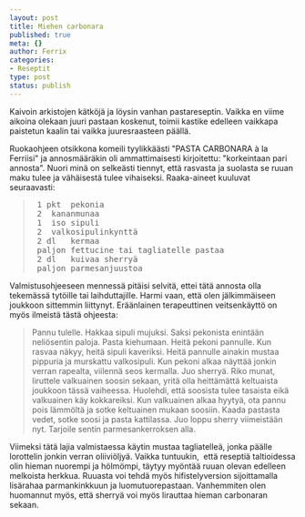```yaml
--- 
layout: post
title: Miehen carbonara
published: true
meta: {}
author: Ferrix
categories: 
- Reseptit
type: post
status: publish
---
```

Kaivoin arkistojen kätköjä ja löysin vanhan pastareseptin. Vaikka en
viime aikoina olekaan juuri pastaan koskenut, toimii kastike edelleen
vaikkapa paistetun kaalin tai vaikka juuresraasteen päällä.

Ruokaohjeen otsikkona komeili tyylikkäästi "PASTA CARBONARA à la
Ferriisi" ja annosmääräkin oli ammattimaisesti kirjoitettu:
"korkeintaan  pari annosta".  Nuori minä on selkeästi tiennyt, että
rasvasta ja suolasta se ruuan maku tulee ja vähäisestä tulee
vihaiseksi. Raaka-aineet kuuluvat seuraavasti:

<blockquote>
<pre>
 1 pkt	pekonia
 2	kananmunaa
 1 	iso sipuli
 2	valkosipulinkynttä
 2 dl	kermaa
 paljon	fettucine tai tagliatelle pastaa
 2 dl	kuivaa sherryä
 paljon	parmesanjuustoa
</pre>
</blockquote>

Valmistusohjeeseen mennessä pitäisi selvitä, ettei tätä annosta olla
tekemässä tytöille tai laihduttajille. Harmi vaan, että olen
jälkimmäiseen joukkoon sittemmin liittynyt. Eräänlainen terapeuttinen
veitsenkäyttö on myös ilmeistä tästä ohjeesta:

> Pannu tulelle. Hakkaa sipuli mujuksi. Saksi pekonista enintään
  neliösentin paloja. Pasta kiehumaan. Heitä pekoni pannulle.  Kun
  rasvaa näkyy, heitä sipuli kaveriksi. Heitä pannulle ainakin mustaa
  pippuria ja murskattu valkosipuli. Kun pekoni alkaa näyttää jonkin
  verran rapealta, viilennä seos kermalla. Juo sherryä. Riko munat,
  liruttele valkuainen soosin sekaan, yritä olla heittämättä
  keltuaista joukkoon tässä vaiheessa. Huolehdi, että soosista tulee
  tasaista eikä valkuainen käy kokkareiksi. Kun valkuainen alkaa
  hyytyä, ota pannu pois lämmöltä ja sotke keltuainen mukaan soosiin.
  Kaada pastasta vedet, sotke soosi ja pasta kattilassa. Juo loppu
  sherry viimeistään nyt. Tarjoile sentin parmesankerroksen alla.

Viimeksi tätä lajia valmistaessa käytin mustaa tagliatelleä, jonka
päälle lorottelin jonkin verran oliiviöljyä. Vaikka tuntuukin,  että
reseptiä taltioidessa olin hieman nuorempi ja hölmömpi, täytyy myöntää
ruuan olevan edelleen melkoista herkkua. Ruuasta voi tehdä myös
hifistelyversion sijoittamalla lisärahaa parmankinkkuun ja
luomutuorepastaan. Vanhemmiten olen huomannut myös, että sherryä voi
myös lirauttaa hieman carbonaran sekaan.
